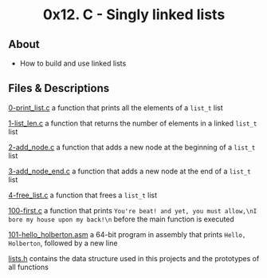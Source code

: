 # <div align="center">0x12. C - Singly linked lists</div>

## About

   - How to build and use linked lists

## Files & Descriptions

[0-print_list.c](https://github.com/Jenni-Foued/holbertonschool-low_level_programming/tree/master/0x12-singly_linked_lists/0-print_list.c)   a function that prints all the elements of a `list_t` list

[1-list_len.c](https://github.com/Jenni-Foued/holbertonschool-low_level_programming/tree/master/0x12-singly_linked_lists/1-list_len.c)   a function that returns the number of elements in a linked `list_t` list

[2-add_node.c](https://github.com/Jenni-Foued/holbertonschool-low_level_programming/tree/master/0x12-singly_linked_lists/2-add_node.c)  a function that adds a new node at the beginning of a `list_t` list

[3-add_node_end.c](3-add_node_end.c)  a function that adds a new node at the end of a `list_t` list

[4-free_list.c](https://github.com/Jenni-Foued/holbertonschool-low_level_programming/tree/master/0x12-singly_linked_lists/4-free_list.c)  a function that frees a `list_t` list

[100-first.c](https://github.com/Jenni-Foued/holbertonschool-low_level_programming/tree/master/0x12-singly_linked_lists/100-first.c)   a function that prints `You're beat! and yet, you must allow,\nI bore my house upon my back!\n` before the main function is executed

[101-hello_holberton.asm]()  a 64-bit program in assembly that prints `Hello, Holberton`, followed by a new line

[lists.h](https://github.com/Jenni-Foued/holbertonschool-low_level_programming/tree/master/0x12-singly_linked_lists/lists.h)  contains the data structure used in this projects and the prototypes of all functions
